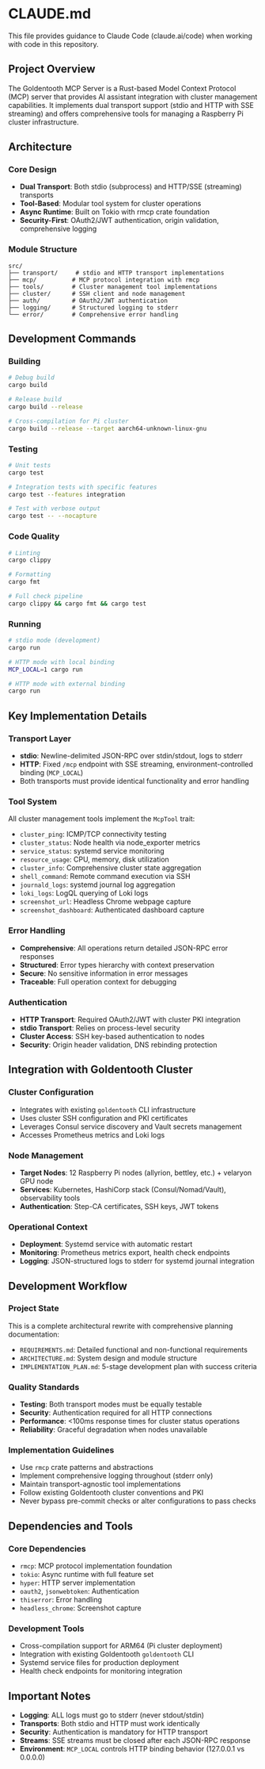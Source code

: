 # CLAUDE.md

This file provides guidance to Claude Code (claude.ai/code) when working with code in this repository.

## Project Overview

The Goldentooth MCP Server is a Rust-based Model Context Protocol (MCP) server that provides AI assistant integration with cluster management capabilities. It implements dual transport support (stdio and HTTP with SSE streaming) and offers comprehensive tools for managing a Raspberry Pi cluster infrastructure.

## Architecture

### Core Design
- **Dual Transport**: Both stdio (subprocess) and HTTP/SSE (streaming) transports
- **Tool-Based**: Modular tool system for cluster operations
- **Async Runtime**: Built on Tokio with rmcp crate foundation
- **Security-First**: OAuth2/JWT authentication, origin validation, comprehensive logging

### Module Structure
```
src/
├── transport/     # stdio and HTTP transport implementations
├── mcp/          # MCP protocol integration with rmcp
├── tools/        # Cluster management tool implementations
├── cluster/      # SSH client and node management
├── auth/         # OAuth2/JWT authentication
├── logging/      # Structured logging to stderr
└── error/        # Comprehensive error handling
```

## Development Commands

### Building
```bash
# Debug build
cargo build

# Release build
cargo build --release

# Cross-compilation for Pi cluster
cargo build --release --target aarch64-unknown-linux-gnu
```

### Testing
```bash
# Unit tests
cargo test

# Integration tests with specific features
cargo test --features integration

# Test with verbose output
cargo test -- --nocapture
```

### Code Quality
```bash
# Linting
cargo clippy

# Formatting
cargo fmt

# Full check pipeline
cargo clippy && cargo fmt && cargo test
```

### Running
```bash
# stdio mode (development)
cargo run

# HTTP mode with local binding
MCP_LOCAL=1 cargo run

# HTTP mode with external binding
cargo run
```

## Key Implementation Details

### Transport Layer
- **stdio**: Newline-delimited JSON-RPC over stdin/stdout, logs to stderr
- **HTTP**: Fixed `/mcp` endpoint with SSE streaming, environment-controlled binding (`MCP_LOCAL`)
- Both transports must provide identical functionality and error handling

### Tool System
All cluster management tools implement the `McpTool` trait:
- `cluster_ping`: ICMP/TCP connectivity testing
- `cluster_status`: Node health via node_exporter metrics
- `service_status`: systemd service monitoring
- `resource_usage`: CPU, memory, disk utilization
- `cluster_info`: Comprehensive cluster state aggregation
- `shell_command`: Remote command execution via SSH
- `journald_logs`: systemd journal log aggregation
- `loki_logs`: LogQL querying of Loki logs
- `screenshot_url`: Headless Chrome webpage capture
- `screenshot_dashboard`: Authenticated dashboard capture

### Error Handling
- **Comprehensive**: All operations return detailed JSON-RPC error responses
- **Structured**: Error types hierarchy with context preservation
- **Secure**: No sensitive information in error messages
- **Traceable**: Full operation context for debugging

### Authentication
- **HTTP Transport**: Required OAuth2/JWT with cluster PKI integration
- **stdio Transport**: Relies on process-level security
- **Cluster Access**: SSH key-based authentication to nodes
- **Security**: Origin header validation, DNS rebinding protection

## Integration with Goldentooth Cluster

### Cluster Configuration
- Integrates with existing `goldentooth` CLI infrastructure
- Uses cluster SSH configuration and PKI certificates
- Leverages Consul service discovery and Vault secrets management
- Accesses Prometheus metrics and Loki logs

### Node Management
- **Target Nodes**: 12 Raspberry Pi nodes (allyrion, bettley, etc.) + velaryon GPU node
- **Services**: Kubernetes, HashiCorp stack (Consul/Nomad/Vault), observability tools
- **Authentication**: Step-CA certificates, SSH keys, JWT tokens

### Operational Context
- **Deployment**: Systemd service with automatic restart
- **Monitoring**: Prometheus metrics export, health check endpoints
- **Logging**: JSON-structured logs to stderr for systemd journal integration

## Development Workflow

### Project State
This is a complete architectural rewrite with comprehensive planning documentation:
- `REQUIREMENTS.md`: Detailed functional and non-functional requirements
- `ARCHITECTURE.md`: System design and module structure
- `IMPLEMENTATION_PLAN.md`: 5-stage development plan with success criteria

### Quality Standards
- **Testing**: Both transport modes must be equally testable
- **Security**: Authentication required for all HTTP connections
- **Performance**: <100ms response times for cluster status operations
- **Reliability**: Graceful degradation when nodes unavailable

### Implementation Guidelines
- Use `rmcp` crate patterns and abstractions
- Implement comprehensive logging throughout (stderr only)
- Maintain transport-agnostic tool implementations
- Follow existing Goldentooth cluster conventions and PKI
- Never bypass pre-commit checks or alter configurations to pass checks

## Dependencies and Tools

### Core Dependencies
- `rmcp`: MCP protocol implementation foundation
- `tokio`: Async runtime with full feature set
- `hyper`: HTTP server implementation
- `oauth2`, `jsonwebtoken`: Authentication
- `thiserror`: Error handling
- `headless_chrome`: Screenshot capture

### Development Tools
- Cross-compilation support for ARM64 (Pi cluster deployment)
- Integration with existing Goldentooth `goldentooth` CLI
- Systemd service files for production deployment
- Health check endpoints for monitoring integration

## Important Notes

- **Logging**: ALL logs must go to stderr (never stdout/stdin)
- **Transports**: Both stdio and HTTP must work identically
- **Security**: Authentication is mandatory for HTTP transport
- **Streams**: SSE streams must be closed after each JSON-RPC response
- **Environment**: `MCP_LOCAL` controls HTTP binding behavior (127.0.0.1 vs 0.0.0.0)

